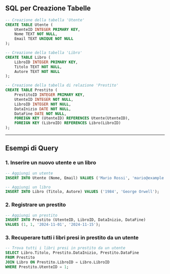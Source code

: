 ## SQL per Creazione Tabelle
```sql
-- Creazione della tabella 'Utente'
CREATE TABLE Utente (
    UtenteID INTEGER PRIMARY KEY,
    Nome TEXT NOT NULL,
    Email TEXT UNIQUE NOT NULL
);

-- Creazione della tabella 'Libro'
CREATE TABLE Libro (
    LibroID INTEGER PRIMARY KEY,
    Titolo TEXT NOT NULL,
    Autore TEXT NOT NULL
);

-- Creazione della tabella di relazione 'Prestito'
CREATE TABLE Prestito (
    PrestitoID INTEGER PRIMARY KEY,
    UtenteID INTEGER NOT NULL,
    LibroID INTEGER NOT NULL,
    DataInizio DATE NOT NULL,
    DataFine DATE NOT NULL,
    FOREIGN KEY (UtenteID) REFERENCES Utente(UtenteID),
    FOREIGN KEY (LibroID) REFERENCES Libro(LibroID)
);

```
---

## Esempi di Query

### 1. Inserire un nuovo utente e un libro
```sql
-- Aggiungi un utente
INSERT INTO Utente (Nome, Email) VALUES ('Mario Rossi', 'mario@example.com');

-- Aggiungi un libro
INSERT INTO Libro (Titolo, Autore) VALUES ('1984', 'George Orwell');
```

### 2. Registrare un prestito
```sql
-- Aggiungi un prestito
INSERT INTO Prestito (UtenteID, LibroID, DataInizio, DataFine)
VALUES (1, 1, '2024-11-01', '2024-11-15');
```

### 3. Recuperare tutti i libri presi in prestito da un utente
```sql
-- Trova tutti i libri presi in prestito da un utente
SELECT Libro.Titolo, Prestito.DataInizio, Prestito.DataFine
FROM Prestito
JOIN Libro ON Prestito.LibroID = Libro.LibroID
WHERE Prestito.UtenteID = 1;
```
